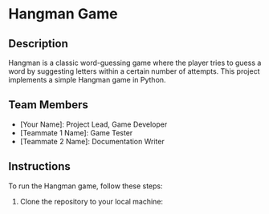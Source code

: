 # Hangman Game

## Description
Hangman is a classic word-guessing game where the player tries to guess a word by suggesting letters within a certain number of attempts. This project implements a simple Hangman game in Python.

## Team Members
- [Your Name]: Project Lead, Game Developer
- [Teammate 1 Name]: Game Tester
- [Teammate 2 Name]: Documentation Writer

## Instructions
To run the Hangman game, follow these steps:

1. Clone the repository to your local machine:
